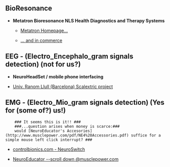 ## BioResonance ##

  * __Metatron Bioresonance NLS Health Diagnostics and Therapy Systems__
  
    * [Metatron Homepage...](http://www.uk.metatron-nls.ru/main.php?id=22)
    
    * [... and in commerce](http://www.amazon.com/Advanced-Diagnostics-Metatron-Bioresonance-Medicomat-39/dp/B00WTGKU8U)

## EEG - (Electro_Encephalo_gram signals detection) (not for us?) ##

 * __NeuroHeadSet / mobile phone interfacing__
 
  *  [Univ. Ranom Llull (Barcelona) Scalextric project](http://www.lavanguardia.com/vida/20150907/54436320350/desarrollan-un-proyecto-que-permite-mover-coches-de-scalextric-con-la-mente.html)
 
## EMG - (Electro_Mio_gram signals detection) (Yes for (some of?) us!) ##
        ### It seems this is it!! ### 
        ###...question arises when money is scarce:###
        would [NeuroEducator's Accesories](http://www.musclepower.com/pdf/NE4%20Accessories.pdf) suffice for a simple mouse left click interrupt? ###  

 * [controlbionics.com - NeuroSwitch](https://www.youtube.com/watch?v=GPhTIsNM9MQ)
 
 * [NeuroEducator --scroll down @musclepower.com](http://www.musclepower.com/prodall.htm)  
